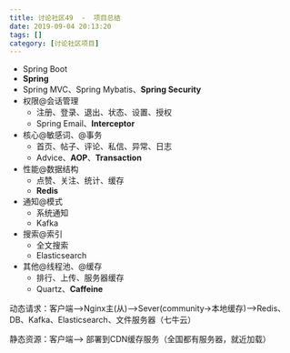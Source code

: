 ```yaml
---
title: 讨论社区49  -  项目总结
date: 2019-09-04 20:13:20
tags: []
category: [讨论社区项目]
---
```


* Spring Boot
* **Spring**
* Spring MVC、Spring Mybatis、**Spring Security**
* 权限@会话管理
  * 注册、登录、退出、状态、设置、授权
  * Spring Email、**Interceptor**
* 核心@敏感词、@事务
  * 首页、帖子、评论、私信、异常、日志
  * Advice、**AOP**、**Transaction**
* 性能@数据结构
  * 点赞、关注、统计、缓存
  * **Redis**
* 通知@模式
  * 系统通知
  * Kafka
* 搜索@索引
  * 全文搜索
  * Elasticsearch
* 其他@线程池、@缓存
  * 排行、上传、服务器缓存
  * Quartz、**Caffeine**

动态请求：客户端-->Nginx主(从)-->Sever(community->本地缓存)-->Redis、DB、Kafka、Elasticsearch、文件服务器（七牛云）

静态资源：客户端--> 部署到CDN缓存服务（全国都有服务器，就近加载）
